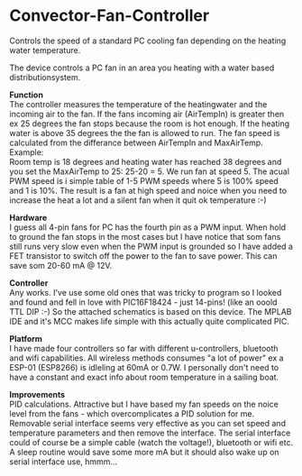 # Convector-Fan-Controller
Controls the speed of a standard PC cooling fan depending on the heating water temperature.

The device controls a PC fan in an area you heating with a water based distributionsystem.

<b>Function</b><br>
The controller measures the temperature of the heatingwater and the incoming air to the fan.
If the fans incoming air (AirTempIn) is greater then ex 25 degrees the fan stops because the room is hot enough.
If the heating water is above 35 degrees the the fan is allowed to run. The fan speed is calculated from the differance between AirTempIn and MaxAirTemp. <br>Example:<br>
Room temp is 18 degrees and heating water has reached 38 degrees and you set the MaxAirTemp to 25: 25-20 = 5. We run fan at speed 5.
The acual PWM speed is i simple table of 1-5 PWM speeds where 5 is 100% speed and 1 is 10%.
The result is a fan at high speed and noice when you need to increase the heat a lot and a silent fan when it quit ok temperature :-)

<b>Hardware</b><br>
I guess all 4-pin fans for PC has the fourth pin as a PWM input. When hold to ground the fan stops in the most cases but I have notice that som fans still runs very slow even when the PWM input is grounded so I have added a FET transistor to switch off the power to the fan to save power. This can save som 20-60 mA @ 12V.

<b>Controller</b><br>
Any works. I've use some old ones that was tricky to program so I looked and found and fell in love with PIC16F18424 - just 14-pins! (like an ooold TTL DIP :-) So the attached schematics is based on this device. The MPLAB IDE and it's MCC makes life simple with this actually quite complicated PIC.

<b>Platform</b><br>
I have made four controllers so far with different u-controllers, bluetooth and wifi capabilities. All wireless methods consumes "a lot of power" ex a ESP-01 (ESP8266) is idleling at 60mA or 0.7W. I personally don't need to have a constant and exact info about room temperature in a sailing boat.

<b>Improvements</b><br>
PID calculations. Attractive but I have based my fan speeds on the noice level from the fans - which overcomplicates a PID solution for me.
Removable serial interface seems very effective as you can set speed and temperature parameters and then remove the interface. The serial interface could of course be a simple cable (watch the voltage!), bluetooth or wifi etc.<br>
A sleep routine would save some more mA but it should also wake up on serial interface use, hmmm...





